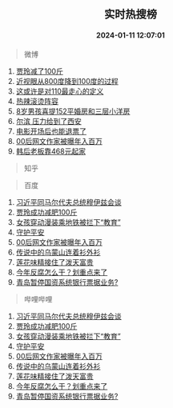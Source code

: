 <div align="center"><h2>实时热搜榜</h2><h4>2024-01-11 12:07:01</h4></div>

> 微博  

1. [贾玲减了100斤](https://s.weibo.com/weibo?q=%E8%B4%BE%E7%8E%B2%E5%87%8F%E4%BA%86100%E6%96%A4&t=31&band_rank=1&Refer=top)<br />
2. [近视眼从800度降到100度的过程](https://s.weibo.com/weibo?q=%E8%BF%91%E8%A7%86%E7%9C%BC%E4%BB%8E800%E5%BA%A6%E9%99%8D%E5%88%B0100%E5%BA%A6%E7%9A%84%E8%BF%87%E7%A8%8B&t=31&band_rank=2&Refer=top)<br />
3. [这或许是对110最走心的定义](https://s.weibo.com/weibo?q=%23%E8%BF%99%E6%88%96%E8%AE%B8%E6%98%AF%E5%AF%B9110%E6%9C%80%E8%B5%B0%E5%BF%83%E7%9A%84%E5%AE%9A%E4%B9%89%23&t=31&band_rank=3&Refer=top)<br />
4. [热辣滚烫阵容](https://s.weibo.com/weibo?q=%E7%83%AD%E8%BE%A3%E6%BB%9A%E7%83%AB%E9%98%B5%E5%AE%B9&t=31&band_rank=4&Refer=top)<br />
5. [8岁男孩喜提152平婚房和三层小洋房](https://s.weibo.com/weibo?q=%238%E5%B2%81%E7%94%B7%E5%AD%A9%E5%96%9C%E6%8F%90152%E5%B9%B3%E5%A9%9A%E6%88%BF%E5%92%8C%E4%B8%89%E5%B1%82%E5%B0%8F%E6%B4%8B%E6%88%BF%23&t=31&band_rank=5&Refer=top)<br />
6. [尔滨 压力给到了西安](https://s.weibo.com/weibo?q=%E5%B0%94%E6%BB%A8%20%E5%8E%8B%E5%8A%9B%E7%BB%99%E5%88%B0%E4%BA%86%E8%A5%BF%E5%AE%89&t=31&band_rank=6&Refer=top)<br />
7. [电影开场后也能退票了](https://s.weibo.com/weibo?q=%23%E7%94%B5%E5%BD%B1%E5%BC%80%E5%9C%BA%E5%90%8E%E4%B9%9F%E8%83%BD%E9%80%80%E7%A5%A8%E4%BA%86%23&t=31&band_rank=7&Refer=top)<br />
8. [00后网文作家被曝年入百万](https://s.weibo.com/weibo?q=%2300%E5%90%8E%E7%BD%91%E6%96%87%E4%BD%9C%E5%AE%B6%E8%A2%AB%E6%9B%9D%E5%B9%B4%E5%85%A5%E7%99%BE%E4%B8%87%23&t=31&band_rank=8&Refer=top)<br />
9. [韩后老板靠468元起家](https://s.weibo.com/weibo?q=%23%E9%9F%A9%E5%90%8E%E8%80%81%E6%9D%BF%E9%9D%A0468%E5%85%83%E8%B5%B7%E5%AE%B6%23&t=31&band_rank=9&Refer=top)<br />

> 知乎  


> 百度  

1. [习近平同马尔代夫总统穆伊兹会谈](https://www.baidu.com/s?wd=%E4%B9%A0%E8%BF%91%E5%B9%B3%E5%90%8C%E9%A9%AC%E5%B0%94%E4%BB%A3%E5%A4%AB%E6%80%BB%E7%BB%9F%E7%A9%86%E4%BC%8A%E5%85%B9%E4%BC%9A%E8%B0%88&sa=fyb_news&rsv_dl=fyb_news)<br />
2. [贾玲成功减肥100斤](https://www.baidu.com/s?wd=%E8%B4%BE%E7%8E%B2%E6%88%90%E5%8A%9F%E5%87%8F%E8%82%A5100%E6%96%A4&sa=fyb_news&rsv_dl=fyb_news)<br />
3. [女孩穿动漫装乘地铁被拦下“教育”](https://www.baidu.com/s?wd=%E5%A5%B3%E5%AD%A9%E7%A9%BF%E5%8A%A8%E6%BC%AB%E8%A3%85%E4%B9%98%E5%9C%B0%E9%93%81%E8%A2%AB%E6%8B%A6%E4%B8%8B%E2%80%9C%E6%95%99%E8%82%B2%E2%80%9D&sa=fyb_news&rsv_dl=fyb_news)<br />
4. [守护平安](https://www.baidu.com/s?wd=%E5%AE%88%E6%8A%A4%E5%B9%B3%E5%AE%89&sa=fyb_news&rsv_dl=fyb_news)<br />
5. [00后网文作家被曝年入百万](https://www.baidu.com/s?wd=00%E5%90%8E%E7%BD%91%E6%96%87%E4%BD%9C%E5%AE%B6%E8%A2%AB%E6%9B%9D%E5%B9%B4%E5%85%A5%E7%99%BE%E4%B8%87&sa=fyb_news&rsv_dl=fyb_news)<br />
6. [传说中的乌蒙山连着衫外衫](https://www.baidu.com/s?wd=%E4%BC%A0%E8%AF%B4%E4%B8%AD%E7%9A%84%E4%B9%8C%E8%92%99%E5%B1%B1%E8%BF%9E%E7%9D%80%E8%A1%AB%E5%A4%96%E8%A1%AB&sa=fyb_news&rsv_dl=fyb_news)<br />
7. [莲花味精接住了泼天富贵](https://www.baidu.com/s?wd=%E8%8E%B2%E8%8A%B1%E5%91%B3%E7%B2%BE%E6%8E%A5%E4%BD%8F%E4%BA%86%E6%B3%BC%E5%A4%A9%E5%AF%8C%E8%B4%B5&sa=fyb_news&rsv_dl=fyb_news)<br />
8. [今年反腐怎么干？划重点来了](https://www.baidu.com/s?wd=%E4%BB%8A%E5%B9%B4%E5%8F%8D%E8%85%90%E6%80%8E%E4%B9%88%E5%B9%B2%EF%BC%9F%E5%88%92%E9%87%8D%E7%82%B9%E6%9D%A5%E4%BA%86&sa=fyb_news&rsv_dl=fyb_news)<br />
9. [青岛暂停国资系统银行票据业务?](https://www.baidu.com/s?wd=%E9%9D%92%E5%B2%9B%E6%9A%82%E5%81%9C%E5%9B%BD%E8%B5%84%E7%B3%BB%E7%BB%9F%E9%93%B6%E8%A1%8C%E7%A5%A8%E6%8D%AE%E4%B8%9A%E5%8A%A1%3F&sa=fyb_news&rsv_dl=fyb_news)<br />

> 哔哩哔哩  

1. [习近平同马尔代夫总统穆伊兹会谈](https://www.baidu.com/s?wd=%E4%B9%A0%E8%BF%91%E5%B9%B3%E5%90%8C%E9%A9%AC%E5%B0%94%E4%BB%A3%E5%A4%AB%E6%80%BB%E7%BB%9F%E7%A9%86%E4%BC%8A%E5%85%B9%E4%BC%9A%E8%B0%88&sa=fyb_news&rsv_dl=fyb_news)<br />
2. [贾玲成功减肥100斤](https://www.baidu.com/s?wd=%E8%B4%BE%E7%8E%B2%E6%88%90%E5%8A%9F%E5%87%8F%E8%82%A5100%E6%96%A4&sa=fyb_news&rsv_dl=fyb_news)<br />
3. [女孩穿动漫装乘地铁被拦下“教育”](https://www.baidu.com/s?wd=%E5%A5%B3%E5%AD%A9%E7%A9%BF%E5%8A%A8%E6%BC%AB%E8%A3%85%E4%B9%98%E5%9C%B0%E9%93%81%E8%A2%AB%E6%8B%A6%E4%B8%8B%E2%80%9C%E6%95%99%E8%82%B2%E2%80%9D&sa=fyb_news&rsv_dl=fyb_news)<br />
4. [守护平安](https://www.baidu.com/s?wd=%E5%AE%88%E6%8A%A4%E5%B9%B3%E5%AE%89&sa=fyb_news&rsv_dl=fyb_news)<br />
5. [00后网文作家被曝年入百万](https://www.baidu.com/s?wd=00%E5%90%8E%E7%BD%91%E6%96%87%E4%BD%9C%E5%AE%B6%E8%A2%AB%E6%9B%9D%E5%B9%B4%E5%85%A5%E7%99%BE%E4%B8%87&sa=fyb_news&rsv_dl=fyb_news)<br />
6. [传说中的乌蒙山连着衫外衫](https://www.baidu.com/s?wd=%E4%BC%A0%E8%AF%B4%E4%B8%AD%E7%9A%84%E4%B9%8C%E8%92%99%E5%B1%B1%E8%BF%9E%E7%9D%80%E8%A1%AB%E5%A4%96%E8%A1%AB&sa=fyb_news&rsv_dl=fyb_news)<br />
7. [莲花味精接住了泼天富贵](https://www.baidu.com/s?wd=%E8%8E%B2%E8%8A%B1%E5%91%B3%E7%B2%BE%E6%8E%A5%E4%BD%8F%E4%BA%86%E6%B3%BC%E5%A4%A9%E5%AF%8C%E8%B4%B5&sa=fyb_news&rsv_dl=fyb_news)<br />
8. [今年反腐怎么干？划重点来了](https://www.baidu.com/s?wd=%E4%BB%8A%E5%B9%B4%E5%8F%8D%E8%85%90%E6%80%8E%E4%B9%88%E5%B9%B2%EF%BC%9F%E5%88%92%E9%87%8D%E7%82%B9%E6%9D%A5%E4%BA%86&sa=fyb_news&rsv_dl=fyb_news)<br />
9. [青岛暂停国资系统银行票据业务?](https://www.baidu.com/s?wd=%E9%9D%92%E5%B2%9B%E6%9A%82%E5%81%9C%E5%9B%BD%E8%B5%84%E7%B3%BB%E7%BB%9F%E9%93%B6%E8%A1%8C%E7%A5%A8%E6%8D%AE%E4%B8%9A%E5%8A%A1%3F&sa=fyb_news&rsv_dl=fyb_news)<br />
